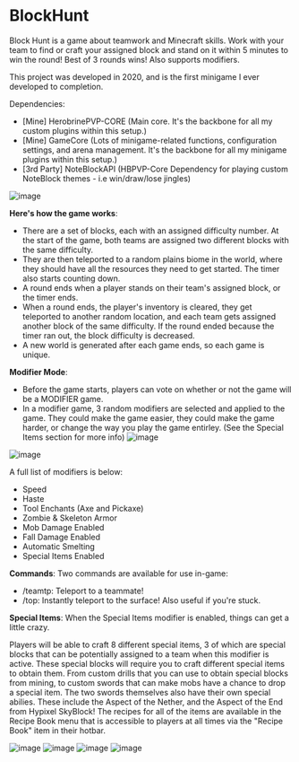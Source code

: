 # BlockHunt
Block Hunt is a game about teamwork and Minecraft skills. Work with your team to find or craft your assigned block and stand on it within 5 minutes to win the round! Best of 3 rounds wins! Also supports modifiers.

This project was developed in 2020, and is the first minigame I ever developed to completion.

Dependencies:

- [Mine] HerobrinePVP-CORE (Main core. It's the backbone for all my custom plugins within this setup.)
- [Mine] GameCore (Lots of minigame-related functions, configuration settings, and arena management. It's the backbone for all my minigame plugins within this setup.)
- [3rd Party] NoteBlockAPI (HBPVP-Core Dependency for playing custom NoteBlock themes - i.e win/draw/lose jingles)


![image](https://user-images.githubusercontent.com/74119793/198857740-dfc894d9-f8f7-478a-a981-6c8ca03b0687.png)

**Here's how the game works**:


  - There are a set of blocks, each with an assigned difficulty number. At the start of the game, both teams are assigned two different blocks with the same difficulty.
  - They are then teleported to a random plains biome in the world, where they should have all the resources they need to get started. The timer also starts counting down.
  - A round ends when a player stands on their team's assigned block, or the timer ends.
  - When a round ends, the player's inventory is cleared, they get teleported to another random location, and each team gets assigned another block of the same difficulty. If the round ended because the timer ran out, the block difficulty is decreased.
  - A new world is generated after each game ends, so each game is unique.
 
  
**Modifier Mode**:
- Before the game starts, players can vote on whether or not the game will be a MODIFIER game.
- In a modifier game, 3 random modifiers are selected and applied to the game. They could make the game easier, they could make the game harder, or change the way you play the game entirley. (See the Special Items section for more info)
![image](https://user-images.githubusercontent.com/74119793/198857880-7f530820-1fdd-460e-affd-36ddd6f7b3e9.png)

![image](https://user-images.githubusercontent.com/74119793/198857818-02a9b841-f922-44a5-8e9d-99341c61c6c7.png)


A full list of modifiers is below:
- Speed
- Haste
- Tool Enchants (Axe and Pickaxe)
- Zombie & Skeleton Armor
- Mob Damage Enabled
- Fall Damage Enabled
- Automatic Smelting
- Special Items Enabled


**Commands**:
Two commands are available for use in-game:

- /teamtp: Teleport to a teammate!
- /top: Instantly teleport to the surface! Also useful if you're stuck.

**Special Items**:
When the Special Items modifier is enabled, things can get a little crazy.

Players will be able to craft 8 different special items, 3 of which are special blocks that can be potentially assigned to a team when this modifier is active.
These special blocks will require you to craft different special items to obtain them. From custom drills that you can use to obtain special blocks from mining, to custom swords that can make mobs have a chance to drop a special item. The two swords themselves also have their own special abilies. These include the Aspect of the Nether, and the Aspect of the End from Hypixel SkyBlock!
The recipes for all of the items are available in the Recipe Book menu that is accessible to players at all times via the "Recipe Book" item in their hotbar.

![image](https://user-images.githubusercontent.com/74119793/198857952-2fbb62b6-c051-4555-8382-bafdde1a18e6.png)
![image](https://user-images.githubusercontent.com/74119793/198857969-9b1026b9-c87f-43dd-a8b2-b89271bfa162.png)
![image](https://user-images.githubusercontent.com/74119793/198858052-e2498ed9-9ab9-4eff-93c7-40fe93522d83.png)
![image](https://user-images.githubusercontent.com/74119793/198858080-953ddd18-bc62-4814-ac6f-811767c8d23c.png)
